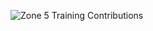 ![Zone 5 Training Contributions](https://hadge-nhkmnmnfj-anhagapes-projects.vercel.app/api/zone5-contributions?username=anhsrepo&theme=light)